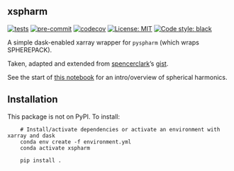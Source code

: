 ## xspharm

[![tests](https://github.com/dougiesquire/xspharm/actions/workflows/tests.yml/badge.svg)](https://github.com/dougiesquire/xspharm/actions/workflows/tests.yml)
[![pre-commit](https://github.com/dougiesquire/xspharm/actions/workflows/pre-commit.yml/badge.svg)](https://github.com/dougiesquire/xspharm/actions/workflows/pre-commit.yml)
[![codecov](https://codecov.io/gh/dougiesquire/xspharm/branch/master/graph/badge.svg?token=XPK4V5X1TH)](https://codecov.io/gh/dougiesquire/xspharm)
[![License:
MIT](https://img.shields.io/badge/License-MIT-green.svg)](https://github.com/dougiesquire/xspharm/blob/master/LICENSE)
[![Code style:
black](https://img.shields.io/badge/code%20style-black-000000.svg)](https://github.com/python/black)

A simple dask-enabled xarray wrapper for `pyspharm` (which wraps
SPHEREPACK).

Taken, adapted and extended from
[spencerclark](https://github.com/spencerkclark)’s
[gist](https://gist.github.com/spencerkclark/6a8e05a492111e52d8d8fb407d332611).

See the start of [this notebook](https://github.com/dougiesquire/xspharm/blob/master/notebooks/pyspharm.ipynb) for an intro/overview of spherical harmonics.

## Installation

This package is not on PyPI. To install:

```
    # Install/activate dependencies or activate an environment with xarray and dask
    conda env create -f environment.yml
    conda activate xspharm

    pip install .
```
